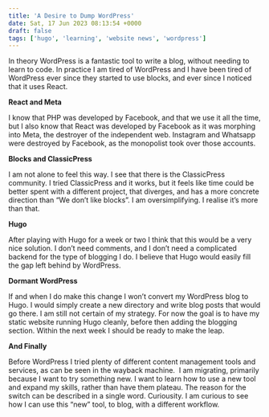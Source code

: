 ```yaml
---
title: 'A Desire to Dump WordPress'
date: Sat, 17 Jun 2023 08:13:54 +0000
draft: false
tags: ['hugo', 'learning', 'website news', 'wordpress']
---
```


In theory WordPress is a fantastic tool to write a blog, without needing to learn to code. In practice I am tired of WordPress and I have been tired of WordPress ever since they started to use blocks, and ever since I noticed that it uses React. 

**React and Meta**

I know that PHP was developed by Facebook, and that we use it all the time, but I also know that React was developed by Facebook as it was morphing into Meta, the destroyer of the independent web. Instagram and Whatsapp were destroyed by Facebook, as the monopolist took over those accounts. 

**Blocks and ClassicPress**

I am not alone to feel this way. I see that there is the ClassicPress community. I tried ClassicPress and it works, but it feels like time could be better spent with a different project, that diverges, and has a more concrete direction than “We don’t like blocks”. I am oversimplifying. I realise it’s more than that. 

**Hugo**

After playing with Hugo for a week or two I think that this would be a very nice solution. I don’t need comments, and I don’t need a complicated backend for the type of blogging I do. I believe that Hugo would easily fill the gap left behind by WordPress. 

**Dormant WordPress**

If and when I do make this change I won’t convert my WordPress blog to Hugo. I would simply create a new directory and write blog posts that would go there. I am still not certain of my strategy. For now the goal is to have my static website running Hugo cleanly, before then adding the blogging section. Within the next week I should be ready to make the leap. 

**And Finally**

Before WordPress I tried plenty of different content management tools and services, as can be seen in the wayback machine.  I am migrating, primarily because I want to try something new. I want to learn how to use a new tool and expand my skills, rather than have them plateau. The reason for the switch can be described in a single word. Curiousity. I am curious to see how I can use this “new” tool, to blog, with a different workflow.